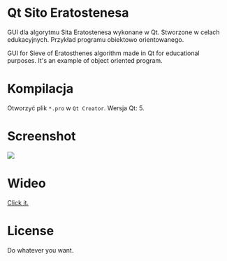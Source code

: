 # Qt Sito Eratostenesa

GUI dla algorytmu Sita Eratostenesa wykonane w Qt. Stworzone w celach edukacyjnych. Przykład programu obiektowo orientowanego.

GUI for Sieve of Eratosthenes algorithm made in Qt for educational purposes. It's an example of object oriented program.

# Kompilacja

Otworzyć plik `*.pro` w `Qt Creator`. Wersja Qt: 5.

# Screenshot

![](http://i.imgur.com/XfYVDc7.png)

# Wideo

[Click it.](https://www.youtube.com/watch?v=x6Uviy0tJME)

# License

Do whatever you want.